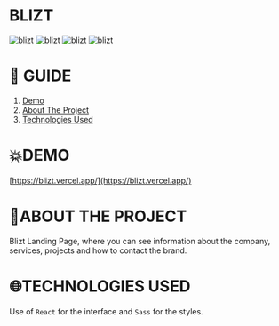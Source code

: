 # **BLIZT**

![blizt](https://res.cloudinary.com/dos3i5jqy/image/upload/v1672705456/landing-blizt-react/landing_aoyy9g.jpg)
![blizt](https://res.cloudinary.com/dos3i5jqy/image/upload/v1672705456/landing-blizt-react/landing_2_rcu09g.jpg)
![blizt](https://res.cloudinary.com/dos3i5jqy/image/upload/v1675550345/landing-blizt-react/blizt1dark_nd6bqr.jpg)
![blizt](https://res.cloudinary.com/dos3i5jqy/image/upload/v1675550417/landing-blizt-react/blizt2dark_gpkmt4.jpg)

# **🧾 GUIDE**

<ol>
     <li><a href="#demo">Demo</a></li>
     <li><a href="#about-the-project">About The Project</a></li>
     <li><a href="#technologies-used">Technologies Used</a></li>
</ol>

# **💥DEMO**

[https://blizt.vercel.app/](https://blizt.vercel.app/)

# **💬ABOUT THE PROJECT**

Blizt Landing Page, where you can see information about the company, services, projects and how to contact the brand.

# **🌐TECHNOLOGIES USED**

Use of `React` for the interface and `Sass` for the styles.
